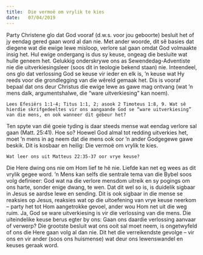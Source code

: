 ```yaml
---
title:  Die vermoë om vrylik te kies
date:   07/04/2019
---
```


Party Christene glo dat God vooraf (d.w.s. voor jou geboorte) besluit het of jy eendag gered gaan word al dan nie. Met ander woorde, dit sê basies dat diegene wat die ewige lewe misloop, verlore sal gaan omdat God volmaakte insig het. Hul ewige ondergang is dus sy keuse, ongeag die besluite wat hulle geneem het. Gelukkig onderskrywe ons as Sewendedag-Adventiste nie die uitverkiesingsleer (soos dit in teologie bekend staan) nie. Inteendeel, ons glo dat verlossing God se keuse vir ieder en elk is, ’n keuse wat Hy reeds voor die grondlegging van die wêreld gemaak het. Dis is vooraf bepaal dat ons deur Christus die ewige lewe as gawe mag ontvang (wat ’n mens dalk, argumentshalwe, die “ware uitverkiesing” kan noem). 

`Lees Efesiërs 1:1-4; Titus 1:1, 2; asook 2 Timoteus 1:8, 9. Wat sê hierdie skrifgedeeltes vir ons aangaande God se “ware uitverkiesing” van die mens, en ook wanneer dit gebeur het?` 

Ten spyte van dié goeie tyding is daar steeds mense wat eendag verlore sal gaan (Matt. 25:41). Hoe so? Hoewel God almal tot redding uitverkies het, moet ’n mens in ag neem dat die mens ook oor ’n ander Godgegewe gawe beskik. Dit is kosbaar en heilig: Die vermoë om vrylik te kies. 

`Wat leer ons uit Matteus 22:35-37 oor vrye keuse?`  

Die Here dwing ons nie om Hom lief te hê nie. Liefde kan net eg wees as dit vrylik gegee word. ’n Mens kan selfs die sentrale tema van die Bybel soos volg definieer: God wat na die verlore mensdom uitreik en sy pogings om ons harte, sonder enige dwang, te wen. Dat dit wel so is, is duidelik sigbaar in Jesus se aardse lewe en sending. Dit is ook sigbaar in die mense se reaksies op Jesus, reaksies wat op die uitoefening van vrye keuse neerkom – party het tot Hom aangetrokke gevoel, ander wou Hom net uit die weg ruim. Ja, God se ware uitverkiesing is vir die verlossing van die mens. Die uiteindelike keuse berus egter by ons: Gaan ons daardie verlossing aanvaar of verwerp? Die grootste besluit wat ons ooit sal moet neem, is ongetwyfeld of ons die Here gaan volg al dan nie. Dit het die verreikendste gevolge – vir ons en vir ander (soos ons huismense) wat deur ons lewenswandel en keuses geraak word.